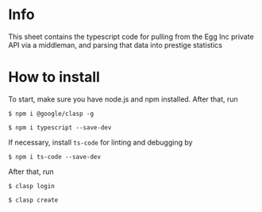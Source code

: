 # Info
This sheet contains the typescript code for pulling from the Egg Inc private API via a middleman, and parsing that data
into prestige statistics

# How to install
To start, make sure you have node.js and npm installed. After that, run

```
$ npm i @google/clasp -g

$ npm i typescript --save-dev
```

If necessary, install `ts-code` for linting and debugging by

```
$ npm i ts-code --save-dev
```

After that, run 

```
$ clasp login

$ clasp create
```
